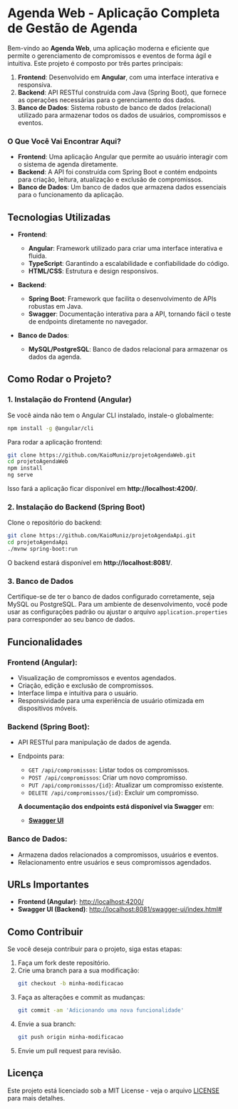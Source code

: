 
# **Agenda Web - Aplicação Completa de Gestão de Agenda**

Bem-vindo ao **Agenda Web**, uma aplicação moderna e eficiente que permite o gerenciamento de compromissos e eventos de forma ágil e intuitiva. Este projeto é composto por três partes principais:

1. **Frontend**: Desenvolvido em **Angular**, com uma interface interativa e responsiva.
2. **Backend**: API RESTful construída com Java (Spring Boot), que fornece as operações necessárias para o gerenciamento dos dados.
3. **Banco de Dados**: Sistema robusto de banco de dados (relacional) utilizado para armazenar todos os dados de usuários, compromissos e eventos.

### **O Que Você Vai Encontrar Aqui?**

- **Frontend**: Uma aplicação Angular que permite ao usuário interagir com o sistema de agenda diretamente.
- **Backend**: A API foi construída com Spring Boot e contém endpoints para criação, leitura, atualização e exclusão de compromissos.
- **Banco de Dados**: Um banco de dados que armazena dados essenciais para o funcionamento da aplicação.

## Tecnologias Utilizadas

- **Frontend**: 
  - **Angular**: Framework utilizado para criar uma interface interativa e fluida.
  - **TypeScript**: Garantindo a escalabilidade e confiabilidade do código.
  - **HTML/CSS**: Estrutura e design responsivos.

- **Backend**:
  - **Spring Boot**: Framework que facilita o desenvolvimento de APIs robustas em Java.
  - **Swagger**: Documentação interativa para a API, tornando fácil o teste de endpoints diretamente no navegador.

- **Banco de Dados**:
  - **MySQL/PostgreSQL**: Banco de dados relacional para armazenar os dados da agenda.

## Como Rodar o Projeto?

### 1. **Instalação do Frontend** (Angular)
Se você ainda não tem o Angular CLI instalado, instale-o globalmente:

```bash
npm install -g @angular/cli
```

Para rodar a aplicação frontend:

```bash
git clone https://github.com/KaioMuniz/projetoAgendaWeb.git
cd projetoAgendaWeb
npm install
ng serve
```

Isso fará a aplicação ficar disponível em **http://localhost:4200/**.

### 2. **Instalação do Backend** (Spring Boot)
Clone o repositório do backend:

```bash
git clone https://github.com/KaioMuniz/projetoAgendaApi.git
cd projetoAgendaApi
./mvnw spring-boot:run
```

O backend estará disponível em **http://localhost:8081/**.

### 3. **Banco de Dados**
Certifique-se de ter o banco de dados configurado corretamente, seja MySQL ou PostgreSQL. Para um ambiente de desenvolvimento, você pode usar as configurações padrão ou ajustar o arquivo `application.properties` para corresponder ao seu banco de dados.

## Funcionalidades

### **Frontend (Angular)**:
- Visualização de compromissos e eventos agendados.
- Criação, edição e exclusão de compromissos.
- Interface limpa e intuitiva para o usuário.
- Responsividade para uma experiência de usuário otimizada em dispositivos móveis.

### **Backend (Spring Boot)**:
- API RESTful para manipulação de dados de agenda.
- Endpoints para:
  - `GET /api/compromissos`: Listar todos os compromissos.
  - `POST /api/compromissos`: Criar um novo compromisso.
  - `PUT /api/compromissos/{id}`: Atualizar um compromisso existente.
  - `DELETE /api/compromissos/{id}`: Excluir um compromisso.

  **A documentação dos endpoints está disponível via Swagger** em: 
  - **[Swagger UI](http://localhost:8081/swagger-ui/index.html#)**

### **Banco de Dados**:
- Armazena dados relacionados a compromissos, usuários e eventos.
- Relacionamento entre usuários e seus compromissos agendados.

## URLs Importantes

- **Frontend (Angular)**: [http://localhost:4200/](http://localhost:4200/)  
- **Swagger UI (Backend)**: [http://localhost:8081/swagger-ui/index.html#](http://localhost:8081/swagger-ui/index.html#)

## Como Contribuir

Se você deseja contribuir para o projeto, siga estas etapas:

1. Faça um fork deste repositório.
2. Crie uma branch para a sua modificação:
    ```bash
    git checkout -b minha-modificacao
    ```
3. Faça as alterações e commit as mudanças:
    ```bash
    git commit -am 'Adicionando uma nova funcionalidade'
    ```
4. Envie a sua branch:
    ```bash
    git push origin minha-modificacao
    ```
5. Envie um pull request para revisão.

## Licença

Este projeto está licenciado sob a MIT License - veja o arquivo [LICENSE](LICENSE) para mais detalhes.
